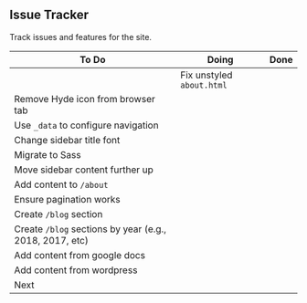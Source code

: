 ## Issue Tracker

Track issues and features for the site.

| To Do | Doing | Done|
|---------|-------|-----|
|  |  Fix unstyled `about.html`  | |
| Remove Hyde icon from browser tab  | | |
| Use `_data` to configure navigation  | | |
| Change sidebar title font  | | |
| Migrate to Sass  | | |
| Move sidebar content further up  | | |
| Add content to `/about`  | | |
| Ensure pagination works  | | |
| Create `/blog` section | | |
| Create `/blog` sections by year (e.g., 2018, 2017, etc) | | |
| Add content from google docs | | |
| Add content from wordpress | | |
| Next | | |
 